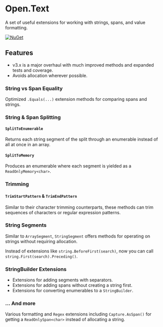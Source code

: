# Open.Text

A set of useful extensions for working with strings, spans, and value formatting.

[![NuGet](https://img.shields.io/nuget/v/Open.Text.svg)](https://www.nuget.org/packages/Open.Text/)

## Features

* v3.x is a major overhaul with much improved methods and expanded tests and coverage.
* Avoids allocation wherever possible.

### String vs Span Equality

Optimized `.Equals(...)` extension methods for comparing spans and strings.

### String & Span Splitting

#### `SplitToEnumerable`

Returns each string segment of the split through an enumerable instead of all at once in an array.

#### `SplitToMemory`

Produces an enumerable where each segment is yielded as a `ReadOnlyMemory<char>`.

### Trimming

#### `TrimStartPattern` & `TrimEndPattern`

Similar to their character trimming counterparts, these methods can trim sequences of characters or regular expression patterns.

### String Segments

Similar to `ArraySegment`, `StringSegment` offers methods for operating on strings without requiring allocation.

Instead of extensions like `string.BeforeFirst(search)`, now you can call `string.First(search).Preceding()`.

### StringBuilder Extensions

* Extensions for adding segments with separators.
* Extensions for adding spans without creating a string first.
* Extensions for converting enumerables to a `StringBuilder`.

### ... And more

Various formatting and `Regex` extensions including `Capture.AsSpan()` for getting a `ReadOnlySpan<char>` instead of allocating a string.

